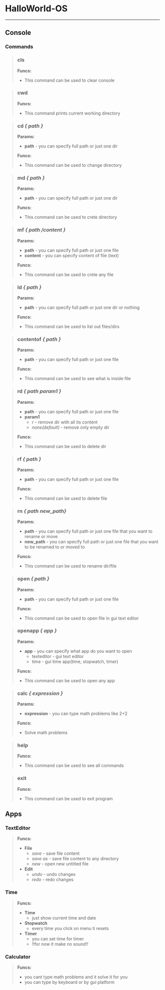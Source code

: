 # HalloWorld-OS
--- 
## Console
### Commands

> ### cls  
>     
> **Funcs:**  
> - This command can be used to clear console 

> ### cwd 
>     
> **Funcs:**  
> - This command prints current working directory 

> ### cd *{ path }*  
> **Params:**  
> - **path** - you can specify full path or just one dir
>     
> **Funcs:**  
> - This command can be used to change directory  

> ### md *{ path }*  
> **Params:**  
> - **path** - you can specify full path or just one dir  
> 
> **Funcs:**  
> - This command can be used to crete directory

> ### mf *{ path /content }*  
> **Params:**  
> - **path** - you can specify full path or just one file
> - **content** - you can specify content of file (text)  
> 
> **Funcs:**  
> - This command can be used to crete any file

> ### ld *{ path }*  
> **Params:**  
> - **path** - you can specify full path or just one dir or nothing
> 
> **Funcs:**  
> - This command can be used to list out files/dirs

> ### contentof *{ path }*
> **Params:**  
> - **path** - you can specify full path or just one file 
> 
> **Funcs:**  
> - This command can be used to see what is inside file

> ### rd *{ path param1 }*
> **Params:**  
> - **path** - you can specify full path or just one file
> - **param1**
>   - *r* - remove dir with all its content 
>   - *none(default)* - remove only empty dir
> 
> **Funcs:**  
> - This command can be used to delete dir

> ### rf *{ path }*
> **Params:**  
> - **path** - you can specify full path or just one file
> 
> **Funcs:**  
> - This command can be used to delete file

> ### rn *{ path new_path}*
> **Params:**  
> - **path** - you can specify full path or just one file that you want to rename or move
> - **new_path** - you can specify full path or just one file that you want to be renamed to or moved to
> 
> **Funcs:**  
> - This command can be used to rename dir/file

> ### open *{ path }*
> **Params:**  
> - **path** - you can specify full path or just one file
> 
> **Funcs:**  
> - This command can be used to open file in gui text editor

> ### openapp *{ app }*
> **Params:**  
> - **app** - you can specify what app do you want to open
>   - texteditor - gui text editor
>   - time - gui time app(time, stopwatch, timer)
> 
> **Funcs:**  
> - This command can be used to open any app

> ### calc *{ expression }*
> **Params:**  
> - **expression** - you can type math problems like 2+2
> 
> **Funcs:**  
> - Solve math problems

> ### help
> 
> **Funcs:**  
> - This command can be used to see all commands

> ### exit
> 
> **Funcs:**  
> - This command can be used to exit program

## Apps
### TextEditor
> **Funcs:**
> - **File**
>   - *save* - save file content
>   - *save as* - save file content to any directory
>   - *new* - open new untitled file
> - **Edit**
>   - *undo* - undo changes
>   - *redo* - redo changes

### Time
> **Funcs:**
> - **Time**
>   - just show current time and date
> - **Stopwatch**
>   - every time you click on menu ti resets
> - **Timer**
>   - you can set time for timer
>   - !!for now it make no sound!!

### Calculator
> **Funcs:**
> - you cant type math problems and it solve it for you
> - you can type by keyboard or by gui platform
